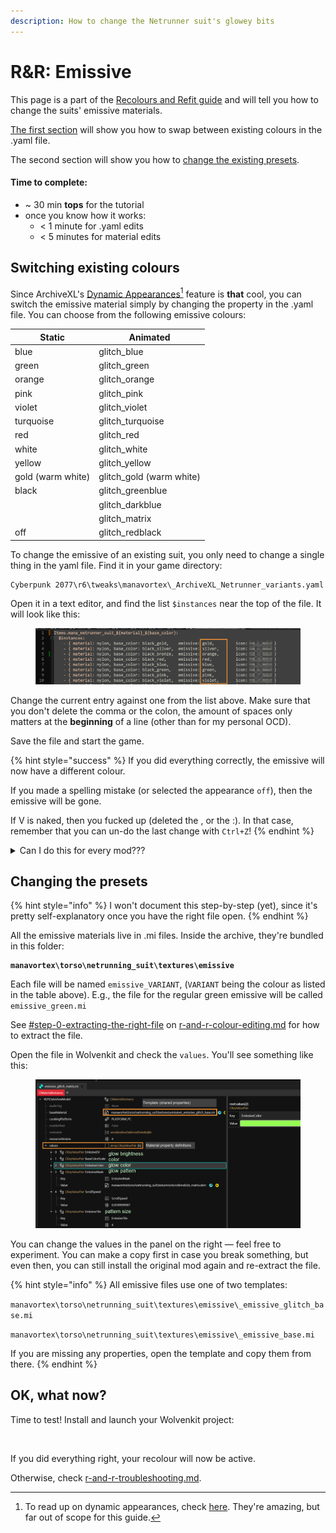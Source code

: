 ```yaml
---
description: How to change the Netrunner suit's glowey bits
---
```


# R\&R: Emissive

This page is a part of the [Recolours and Refit guide](broken-reference) and will tell you how to change the suits' emissive materials.&#x20;

[The first section](r-and-r-emissive.md#switching-existing-colours) will show you how to swap between existing colours in the .yaml file.

The second section will show you how to [change the existing presets](r-and-r-emissive.md#changing-the-presets).&#x20;

#### **Time to complete:**&#x20;

* \~ 30 min **tops** for the tutorial
* once you know how it works:&#x20;
  * < 1 minute for .yaml edits
  *   < 5 minutes for material edits



## Switching existing colours

Since ArchiveXL's [Dynamic Appearances](#user-content-fn-1)[^1] feature is **that** cool, you can switch the emissive material simply by changing the property in the .yaml file. You can choose from the following emissive colours:

| Static            | Animated                  |
| ----------------- | ------------------------- |
| blue              | glitch\_blue              |
| green             | glitch\_green             |
| orange            | glitch\_orange            |
| pink              | glitch\_pink              |
| violet            | glitch\_violet            |
| turquoise         | glitch\_turquoise         |
| red               | glitch\_red               |
| white             | glitch\_white             |
| yellow            | glitch\_yellow            |
| gold (warm white) | glitch\_gold (warm white) |
| black             | glitch\_greenblue         |
|                   | glitch\_darkblue          |
|                   | glitch\_matrix            |
| off               | glitch\_redblack          |

To change the emissive of an existing suit, you only need to change a single thing in the yaml file. Find it in your game directory:

```
Cyberpunk 2077\r6\tweaks\manavortex\_ArchiveXL_Netrunner_variants.yaml
```

Open it in a text editor, and find the list `$instances` near the top of the file. It will look like this:

<figure><img src="../../../../.gitbook/assets/netrunner_suits_emissive.png" alt=""><figcaption></figcaption></figure>

Change the current entry against one from the list above. Make sure that you don't delete the comma or the colon, the amount of spaces only matters at the **beginning** of a line (other than for my personal OCD).

Save the file and start the game.&#x20;

{% hint style="success" %}
If you did everything correctly, the emissive will now have a different colour.&#x20;

If you made a spelling mistake (or selected the appearance `off`), then the emissive will be gone.

If V is naked, then you fucked up (deleted the , or the :). In that case, remember that you can un-do the last change with `Ctrl+Z`!
{% endhint %}

<details>

<summary>Can I do this for every mod???</summary>

Unfortunately not!

</details>

## Changing the presets

{% hint style="info" %}
I won't document this step-by-step (yet), since it's pretty self-explanatory once you have the right file open.&#x20;
{% endhint %}

All the emissive materials live in .mi files. Inside the archive, they're bundled in this folder:

<pre><code><strong>manavortex\torso\netrunning_suit\textures\emissive
</strong></code></pre>

Each file will be named `emissive_VARIANT`, (`VARIANT` being the colour as listed in the table above). E.g., the file for the regular green emissive will be called `emissive_green.mi`

See [#step-0-extracting-the-right-file](r-and-r-colour-editing.md#step-0-extracting-the-right-file "mention") on [r-and-r-colour-editing.md](r-and-r-colour-editing.md "mention") for how to extract the file.&#x20;

Open the file in Wolvenkit and check the `values`. You'll see something like this:

<figure><img src="../../../../.gitbook/assets/netrunner_suits_emissive_properties.png" alt=""><figcaption></figcaption></figure>

You can change the values in the panel on the right — feel free to experiment. You can make a copy first in case you break something, but even then, you can still install the original mod again and re-extract the file.

{% hint style="info" %}
All emissive files use one of two templates:

`manavortex\torso\netrunning_suit\textures\emissive\_emissive_glitch_base.mi`

`manavortex\torso\netrunning_suit\textures\emissive\_emissive_base.mi`

If you are missing any properties, open the template and copy them from there.
{% endhint %}

## OK, what now?

Time to test! Install and launch your Wolvenkit project:

<figure><img src="https://files.gitbook.com/v0/b/gitbook-x-prod.appspot.com/o/spaces%2F-MP_ozZVx2gRZUPXkd4r%2Fuploads%2FUs6kZEwmFHhn8f8QCIKb%2Fwolvenkit_install_and_launch.png?alt=media&#x26;token=66c24ef4-0525-4476-80a2-aaf461f445ac" alt=""><figcaption></figcaption></figure>

If you did everything right, your recolour will now be active.&#x20;

Otherwise, check [r-and-r-troubleshooting.md](r-and-r-troubleshooting.md "mention").

[^1]: To read up on dynamic appearances, check [here](https://wiki.redmodding.org/cyberpunk-2077-modding/for-mod-creators/core-mods-explained/archivexl#dynamic-variants). They're amazing, but far out of scope for this guide.
